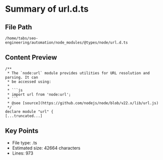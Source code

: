 # Summary of url.d.ts
  
## File Path
`/home/tabs/seo-engineering/automation/node_modules/@types/node/url.d.ts`

## Content Preview
```
/**
 * The `node:url` module provides utilities for URL resolution and parsing. It can
 * be accessed using:
 *
 * ```js
 * import url from 'node:url';
 * ```
 * @see [source](https://github.com/nodejs/node/blob/v22.x/lib/url.js)
 */
declare module "url" {
[...truncated...]
```

## Key Points
- File type: .ts
- Estimated size: 42664 characters
- Lines: 973
